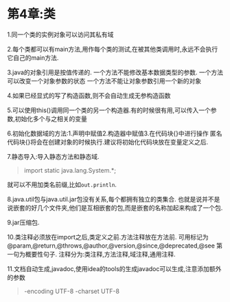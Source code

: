 #  第4章:类

1.同一个类的实例对象可以访问其私有域

2.每个类都可以有main方法,用作每个类的测试,在被其他类调用时,永远不会执行它自己的main方法.

3.java的对象引用是按值传递的.
一个方法不能修改基本数据类型的参数.
一个方法可以改变一个对象参数的状态
一个方法不能让对象参数引用一个新的对象

4.如果已经显式的写了构造函数,则不会自动生成无参构造函数

5.可以使用this()调用同一个类的另一个构造器.有的时候很有用,可以传入一个参数,初始化多个与之相关的变量

6.初始化数据域的方法:1.声明中赋值2.构造器中赋值3.在代码块{}中进行操作
匿名代码块{}将会在创建对象的时候执行.建议将初始化代码块放在变量定义之后.

7.静态导入:导入静态方法和静态域.
> import static java.lang.System.*;

就可以不用加类名前缀,比如`out.println`.

8.java.util包与java.util.jar包没有关系,每个都拥有独立的类集合.
也就是说并不是说嵌套的好几个文件夹,他们是互相嵌套的包,而是嵌套的名称加起来构成了一个包.

9.jar压缩包.

10.类注释必须放在import之后,类定义之前.方法注释放在方法前.
可用标记为@param,@return,@throws,@author,@version,@since,@deprecated,@see
第一句为概要性句子.
注释分为:类注释,方法注释,域注释,通用注释.

11.文档自动生成,javadoc,使用idea的tools的生成javadoc可以生成,注意添加额外的参数
> -encoding UTF-8 -charset UTF-8